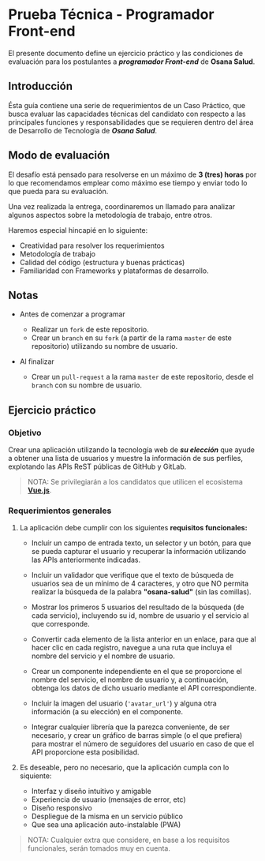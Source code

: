 # Prueba Técnica - Programador Front-end

El presente documento define un ejercicio práctico y las condiciones de evaluación para los postulantes a **_programador Front-end_** de **Osana Salud**.

## Introducción

Ésta guía contiene una serie de requerimientos de un Caso Práctico, que busca evaluar las capacidades técnicas del candidato con respecto a las principales funciones y responsabilidades que se requieren dentro del área de Desarrollo de Tecnología de **_Osana Salud_**.

## Modo de evaluación

El desafío está pensado para resolverse en un máximo de **3 (tres) horas** por lo que recomendamos emplear como máximo ese tiempo y enviar todo lo que pueda para su evaluación.

Una vez realizada la entrega, coordinaremos un llamado para analizar algunos aspectos sobre la metodología de trabajo, entre otros.

Haremos especial hincapié en lo siguiente:

  * Creatividad para resolver los requerimientos
  * Metodología de trabajo
  * Calidad del código (estructura y buenas prácticas)
  * Familiaridad con Frameworks y plataformas de desarrollo.

## Notas

* Antes de comenzar a programar

    - Realizar un `fork` de este repositorio.
    - Crear un `branch` en su `fork` (a partir de la rama `master` de este repositorio) utilizando su nombre de usuario.

* Al finalizar

    - Crear un `pull-request` a la rama `master` de este repositorio, desde el `branch` con su nombre de usuario.

## Ejercicio práctico

### Objetivo

Crear una aplicación utilizando la tecnología web de **_su elección_** que ayude a obtener una lista de usuarios y muestre la información de sus perfiles, explotando las APIs ReST públicas de GitHub y GitLab.

> NOTA: Se privilegiarán a los candidatos que utilicen el ecosistema **[Vue.js](https://vuejs.org)**.

### Requerimientos generales

1. La aplicación debe cumplir con los siguientes **requisitos funcionales:**

    - Incluír un campo de entrada texto, un selector y un botón, para que se pueda capturar el usuario y recuperar la información utilizando las APIs anteriormente indicadas.

    - Incluir un validador que verifique que el texto de búsqueda de usuarios sea de un mínimo de 4 caracteres, y otro que NO permita realizar la búsqueda de la palabra **"osana-salud"** (sin las comillas).

    - Mostrar los primeros 5 usuarios del resultado de la búsqueda (de cada servicio), incluyendo su id, nombre de usuario y el servicio al que corresponde.

    - Convertir cada elemento de la lista anterior en un enlace, para que al hacer clic en cada registro, navegue a una ruta que incluya el nombre del servicio y el nombre de usuario.

    - Crear un componente independiente en el que se proporcione el nombre del servicio, el nombre de usuario y, a continuación, obtenga los datos de dicho usuario mediante el API correspondiente.

    - Incluir la imagen del usuario (`'avatar_url'`) y alguna otra información (a su elección) en el componente.

    - Integrar cualquier librería que la parezca conveniente, de ser necesario, y crear un gráfico de barras simple (o el que prefiera) para mostrar el número de seguidores del usuario en caso de que el API proporcione esta posibilidad.

2. Es deseable, pero no necesario, que la aplicación cumpla con lo siquiente:

    - Interfaz y diseño intuitivo y amigable
    - Experiencia de usuario (mensajes de error, etc)
    - Diseño responsivo
    - Despliegue de la misma en un servicio público
    - Que sea una aplicación auto-instalable (PWA)

> NOTA: Cualquier extra que considere, en base a los requisitos funcionales, serán tomados muy en cuenta.

